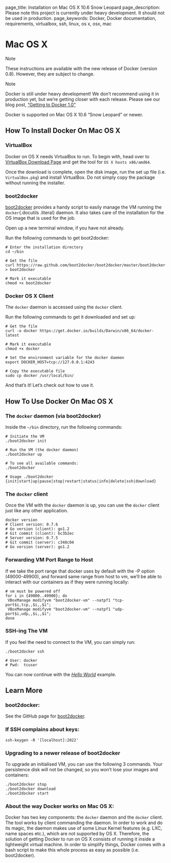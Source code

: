 page_title: Installation on Mac OS X 10.6 Snow Leopard
page_description: Please note this project is currently under heavy development. It should not be used in production.
page_keywords: Docker, Docker documentation, requirements, virtualbox, ssh, linux, os x, osx, mac

Mac OS X
===================================================

Note

These instructions are available with the new release of Docker (version
0.8). However, they are subject to change.

Note

Docker is still under heavy development! We don’t recommend using it in
production yet, but we’re getting closer with each release. Please see
our blog post, [“Getting to Docker
1.0”](http://blog.docker.io/2013/08/getting-to-docker-1-0/)

Docker is supported on Mac OS X 10.6 “Snow Leopard” or newer.

How To Install Docker On Mac OS X
-----------------------------------------------------------------------------------------------------

### VirtualBox

Docker on OS X needs VirtualBox to run. To begin with, head over to
[VirtualBox Download Page](https://www.virtualbox.org/wiki/Downloads)
and get the tool for `OS X hosts x86/amd64`.

Once the download is complete, open the disk image, run the set up file
(i.e. `VirtualBox.pkg`) and install VirtualBox. Do
not simply copy the package without running the installer.

### boot2docker

[boot2docker](https://github.com/boot2docker/boot2docker) provides a
handy script to easily manage the VM running the `docker`{.docutils
.literal} daemon. It also takes care of the installation for the OS
image that is used for the job.

Open up a new terminal window, if you have not already.

Run the following commands to get boot2docker:

    # Enter the installation directory
    cd ~/bin

    # Get the file
    curl https://raw.github.com/boot2docker/boot2docker/master/boot2docker > boot2docker

    # Mark it executable
    chmod +x boot2docker

### Docker OS X Client

The `docker` daemon is accessed using the
`docker` client.

Run the following commands to get it downloaded and set up:

    # Get the file
    curl -o docker https://get.docker.io/builds/Darwin/x86_64/docker-latest

    # Mark it executable
    chmod +x docker

    # Set the environment variable for the docker daemon
    export DOCKER_HOST=tcp://127.0.0.1:4243

    # Copy the executable file
    sudo cp docker /usr/local/bin/

And that’s it! Let’s check out how to use it.

How To Use Docker On Mac OS X
---------------------------------------------------------------------------------------------

### The `docker` daemon (via boot2docker)

Inside the `~/bin` directory, run the following
commands:

    # Initiate the VM
    ./boot2docker init

    # Run the VM (the docker daemon)
    ./boot2docker up

    # To see all available commands:
    ./boot2docker

    # Usage ./boot2docker {init|start|up|pause|stop|restart|status|info|delete|ssh|download}

### The `docker` client

Once the VM with the `docker` daemon is up, you can
use the `docker` client just like any other
application.

    docker version
    # Client version: 0.7.6
    # Go version (client): go1.2
    # Git commit (client): bc3b2ec
    # Server version: 0.7.5
    # Git commit (server): c348c04
    # Go version (server): go1.2

### Forwarding VM Port Range to Host

If we take the port range that docker uses by default with the -P option
(49000-49900), and forward same range from host to vm, we’ll be able to
interact with our containers as if they were running locally:

    # vm must be powered off
    for i in {49000..49900}; do
     VBoxManage modifyvm "boot2docker-vm" --natpf1 "tcp-port$i,tcp,,$i,,$i";
     VBoxManage modifyvm "boot2docker-vm" --natpf1 "udp-port$i,udp,,$i,,$i";
    done

### SSH-ing The VM

If you feel the need to connect to the VM, you can simply run:

    ./boot2docker ssh

    # User: docker
    # Pwd:  tcuser

You can now continue with the [*Hello
World*](../../examples/hello_world/#hello-world) example.

Learn More
-------------------------------------------------------

### boot2docker:

See the GitHub page for
[boot2docker](https://github.com/boot2docker/boot2docker).

### If SSH complains about keys:

    ssh-keygen -R '[localhost]:2022'

### Upgrading to a newer release of boot2docker

To upgrade an initialised VM, you can use the following 3 commands. Your
persistence disk will not be changed, so you won’t lose your images and
containers:

    ./boot2docker stop
    ./boot2docker download
    ./boot2docker start

### About the way Docker works on Mac OS X:

Docker has two key components: the `docker` daemon
and the `docker` client. The tool works by client
commanding the daemon. In order to work and do its magic, the daemon
makes use of some Linux Kernel features (e.g. LXC, name spaces etc.),
which are not supported by OS X. Therefore, the solution of getting
Docker to run on OS X consists of running it inside a lightweight
virtual machine. In order to simplify things, Docker comes with a bash
script to make this whole process as easy as possible (i.e.
boot2docker).
